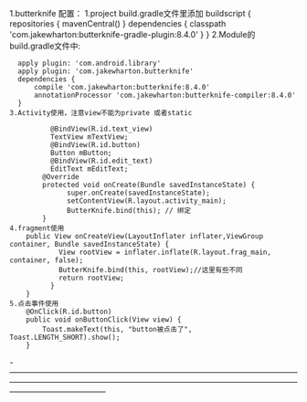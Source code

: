 
1.butterknife
    配置：
    1.project build.gradle文件里添加
        buildscript {
          repositories {
            mavenCentral()
             }
          dependencies {
            classpath 'com.jakewharton:butterknife-gradle-plugin:8.4.0'
            }
        }
    2.Module的build.gradle文件中:

      apply plugin: 'com.android.library'
      apply plugin: 'com.jakewharton.butterknife'
      dependencies {
          compile 'com.jakewharton:butterknife:8.4.0'
          annotationProcessor 'com.jakewharton:butterknife-compiler:8.4.0'
      }
    3.Activity使用，注意view不能为private 或者static

              @BindView(R.id.text_view)
              TextView mTextView;
              @BindView(R.id.button)
              Button mButton;
              @BindView(R.id.edit_text)
              EditText mEditText;
            @Override
            protected void onCreate(Bundle savedInstanceState) {
                  super.onCreate(savedInstanceState);
                  setContentView(R.layout.activity_main);
                  ButterKnife.bind(this); // 绑定
            }
    4.fragment使用
        public View onCreateView(LayoutInflater inflater,ViewGroup container, Bundle savedInstanceState) {
                View rootView = inflater.inflate(R.layout.frag_main, container, false);
                ButterKnife.bind(this, rootView);//这里有些不同
                return rootView;
              }
        }
    5.点击事件使用
        @OnClick(R.id.button)
        public void onButtonClick(View view) {
            Toast.makeText(this, "button被点击了", Toast.LENGTH_SHORT).show();
        }
-————————————————————————————————————————————————————————————————————————————————————